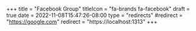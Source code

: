 +++
title = "Facebook Group"
titleIcon = "fa-brands fa-facebook"
draft = true
date = 2022-11-08T15:47:26-08:00
type = "redirects"
#redirect = "https://google.com"
redirect = "https://localhost:1313"
+++